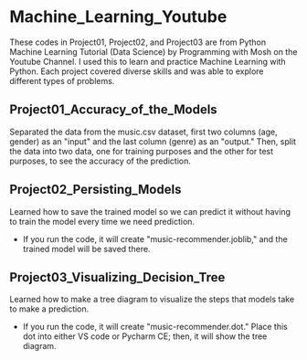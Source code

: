 # Machine_Learning_Youtube
These codes in Project01, Project02, and Project03 are from Python Machine Learning Tutorial (Data Science) by Programming with Mosh on the Youtube Channel.
I used this to learn and practice Machine Learning with Python.
Each project covered diverse skills and was able to explore different types of problems.

## Project01_Accuracy_of_the_Models
Separated the data from the music.csv dataset, first two columns (age, gender) as an "input" and the last column (genre) as an "output."
Then, split the data into two data, one for training purposes and the other for test purposes, to see the accuracy of the prediction.

## Project02_Persisting_Models
Learned how to save the trained model so we can predict it without having to train the model every time we need prediction.
* If you run the code, it will create "music-recommender.joblib," and the trained model will be saved there.

## Project03_Visualizing_Decision_Tree
Learned how to make a tree diagram to visualize the steps that models take to make a prediction.
* If you run the code, it will create "music-recommender.dot." Place this dot into either VS code or Pycharm CE; then, it will show the tree diagram.
